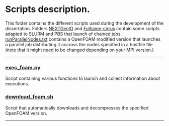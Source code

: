 # Scripts description.

This folder contains the different scripts used during the development of the dissertation. Folders [NEXTGenIO](https://github.com/MarioMartReq/OF-Dissertation/tree/master/Scripts/NEXTGenIO) and [Fulhame-cirrus](https://github.com/MarioMartReq/OF-Dissertation/tree/master/Scripts/Fulhame-cirrus) contain some scripts adapted to SLURM and PBS that launch of chained jobs. [runParallelNodes.txt](https://github.com/MarioMartReq/OF-Dissertation/blob/master/Scripts/runParallelNodes.txt) contains a OpenFOAM modified version that launches a parallel job distributing it accross the nodes specified in a hostfile file (note that it might need to be changed depending on your MPI version.)

 ---
### [exec_foam.py](https://github.com/MarioMartReq/OF-Dissertation/blob/master/Scripts/exec_foam.py)

Script containing various functions to launch and collect information about executions. 


### [download_foam.sh](https://github.com/MarioMartReq/OF-Dissertation/blob/master/Scripts/download_foam.py)

Script that automatically downloads and decompresses the specified OpenFOAM version. 



---
